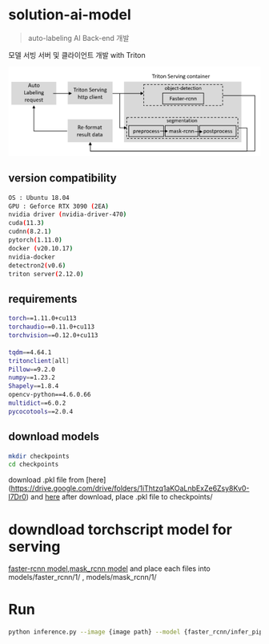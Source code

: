 # solution-ai-model
> auto-labeling AI Back-end 개발

모델 서빙 서버 및 클라이언트 개발 with Triton 

![](inference-logic.png)

## version compatibility

```sh
OS : Ubuntu 18.04
GPU : Geforce RTX 3090 (2EA) 
nvidia driver (nvidia-driver-470)
cuda(11.3)
cudnn(8.2.1)
pytorch(1.11.0)
docker (v20.10.17)
nvidia-docker
detectron2(v0.6)
triton server(2.12.0)
```

## requirements
```sh
torch==1.11.0+cu113
torchaudio==0.11.0+cu113
torchvision==0.12.0+cu113

tqdm==4.64.1
tritonclient[all]
Pillow==9.2.0
numpy==1.23.2
Shapely==1.8.4
opencv-python==4.6.0.66
multidict==6.0.2
pycocotools==2.0.4
```

## download models
```sh
mkdir checkpoints
cd checkpoints
```
download .pkl file from [here] (https://drive.google.com/drive/folders/1iThtzq1aKOaLnbExZe6Zsy8Kv0-l7Dr0) and [here](https://drive.google.com/drive/folders/13Bfn7B6bkiKopv-3OOqf2O14elJ4I0ul)
after download, place .pkl file to checkpoints/

# downdload torchscript model for serving
[faster-rcnn model](https://drive.google.com/drive/folders/1YqmH7f5pDmfLgZFqcE4iBQPaORnpKrgW),[mask_rcnn model](https://drive.google.com/drive/folders/1ySaej3dVPBVPQBRJZAabHX2wZF555tlr)
and place each files into models/faster_rcnn/1/ , models/mask_rcnn/1/  

# Run
```sh
python inference.py --image {image path} --model {faster_rcnn/infer_pipeline} --task {od/seg} --conf {float type ex.0.67 , 0.89} --class_name person --serving-port 8000
```
